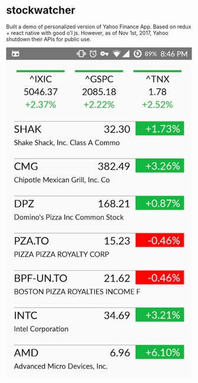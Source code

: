 # stockwatcher

Built a demo of personalized version of Yahoo Finance App. Based on redux + react native with good o'l js.
However, as of Nov 1st, 2017, Yahoo shutdown their APIs for public use.

![Alt text](/misc/screenshot_android.png?raw=true "Optional Title")
